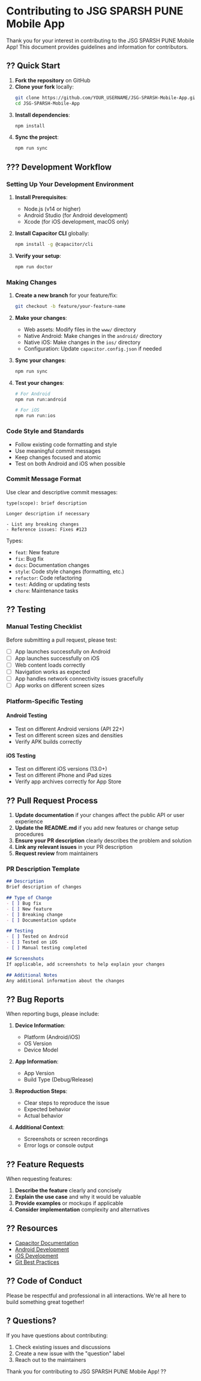 # Contributing to JSG SPARSH PUNE Mobile App

Thank you for your interest in contributing to the JSG SPARSH PUNE Mobile App! This document provides guidelines and information for contributors.

## ?? Quick Start

1. **Fork the repository** on GitHub
2. **Clone your fork** locally:
   ```bash
   git clone https://github.com/YOUR_USERNAME/JSG-SPARSH-Mobile-App.git
   cd JSG-SPARSH-Mobile-App
   ```
3. **Install dependencies**:
   ```bash
   npm install
   ```
4. **Sync the project**:
   ```bash
   npm run sync
   ```

## ??? Development Workflow

### Setting Up Your Development Environment

1. **Install Prerequisites**:
   - Node.js (v14 or higher)
   - Android Studio (for Android development)
   - Xcode (for iOS development, macOS only)

2. **Install Capacitor CLI** globally:
   ```bash
   npm install -g @capacitor/cli
   ```

3. **Verify your setup**:
   ```bash
   npm run doctor
   ```

### Making Changes

1. **Create a new branch** for your feature/fix:
   ```bash
   git checkout -b feature/your-feature-name
   ```

2. **Make your changes**:
   - Web assets: Modify files in the `www/` directory
   - Native Android: Make changes in the `android/` directory
   - Native iOS: Make changes in the `ios/` directory
   - Configuration: Update `capacitor.config.json` if needed

3. **Sync your changes**:
   ```bash
   npm run sync
   ```

4. **Test your changes**:
   ```bash
   # For Android
   npm run run:android
   
   # For iOS
   npm run run:ios
   ```

### Code Style and Standards

- Follow existing code formatting and style
- Use meaningful commit messages
- Keep changes focused and atomic
- Test on both Android and iOS when possible

### Commit Message Format

Use clear and descriptive commit messages:

```
type(scope): brief description

Longer description if necessary

- List any breaking changes
- Reference issues: Fixes #123
```

Types:
- `feat`: New feature
- `fix`: Bug fix
- `docs`: Documentation changes
- `style`: Code style changes (formatting, etc.)
- `refactor`: Code refactoring
- `test`: Adding or updating tests
- `chore`: Maintenance tasks

## ?? Testing

### Manual Testing Checklist

Before submitting a pull request, please test:

- [ ] App launches successfully on Android
- [ ] App launches successfully on iOS
- [ ] Web content loads correctly
- [ ] Navigation works as expected
- [ ] App handles network connectivity issues gracefully
- [ ] App works on different screen sizes

### Platform-Specific Testing

#### Android Testing
- Test on different Android versions (API 22+)
- Test on different screen sizes and densities
- Verify APK builds correctly

#### iOS Testing
- Test on different iOS versions (13.0+)
- Test on different iPhone and iPad sizes
- Verify app archives correctly for App Store

## ?? Pull Request Process

1. **Update documentation** if your changes affect the public API or user experience
2. **Update the README.md** if you add new features or change setup procedures
3. **Ensure your PR description** clearly describes the problem and solution
4. **Link any relevant issues** in your PR description
5. **Request review** from maintainers

### PR Description Template

```markdown
## Description
Brief description of changes

## Type of Change
- [ ] Bug fix
- [ ] New feature
- [ ] Breaking change
- [ ] Documentation update

## Testing
- [ ] Tested on Android
- [ ] Tested on iOS
- [ ] Manual testing completed

## Screenshots
If applicable, add screenshots to help explain your changes

## Additional Notes
Any additional information about the changes
```

## ?? Bug Reports

When reporting bugs, please include:

1. **Device Information**:
   - Platform (Android/iOS)
   - OS Version
   - Device Model

2. **App Information**:
   - App Version
   - Build Type (Debug/Release)

3. **Reproduction Steps**:
   - Clear steps to reproduce the issue
   - Expected behavior
   - Actual behavior

4. **Additional Context**:
   - Screenshots or screen recordings
   - Error logs or console output

## ?? Feature Requests

When requesting features:

1. **Describe the feature** clearly and concisely
2. **Explain the use case** and why it would be valuable
3. **Provide examples** or mockups if applicable
4. **Consider implementation** complexity and alternatives

## ?? Resources

- [Capacitor Documentation](https://capacitorjs.com/docs)
- [Android Development](https://developer.android.com/)
- [iOS Development](https://developer.apple.com/documentation/)
- [Git Best Practices](https://git-scm.com/book)

## ?? Code of Conduct

Please be respectful and professional in all interactions. We're all here to build something great together!

## ? Questions?

If you have questions about contributing:

1. Check existing issues and discussions
2. Create a new issue with the "question" label
3. Reach out to the maintainers

Thank you for contributing to JSG SPARSH PUNE Mobile App! ??